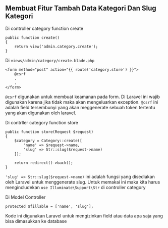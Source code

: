 ## Membuat Fitur Tambah Data Kategori Dan Slug Kategori

Di controller category function create
```
public function create()
{
    return view('admin.category.create');
}
```

Di `views/admin/category/create.blade.php`
```
<form method="post" action="{{ route('category.store') }}">
    @csrf
    .
    .
</form>
```
`@csrf` digunakan untuk membuat keamanan pada form. Di Laravel ini wajib digunakan karena jika tidak maka akan mengeluarkan exception.
`@csrf` ini adalah field tersembunyi yang akan meggenerate sebuah token tertentu yang akan digunakan oleh laravel.

Di contrller category function store
```
public function store(Request $request)
{
    $category = Category::create([
        'name' => $request->name,
        'slug' => Str::slug($request->name)
    ]);

    return redirect()->back();
}
```
`'slug' => Str::slug($request->name)` ini adalah fungsi yang disediakan oleh Laravel untuk menggenerate slug. Untuk memakai ini maka kita harus mengincludekan `use Illuminate\Support\Str` di controller category

Di Model Controller
```
protected $fillable = ['name', 'slug'];
```

Kode ini digunakan Laravel untuk mengizinkan field atau data apa saja yang bisa dimasukkan ke database
